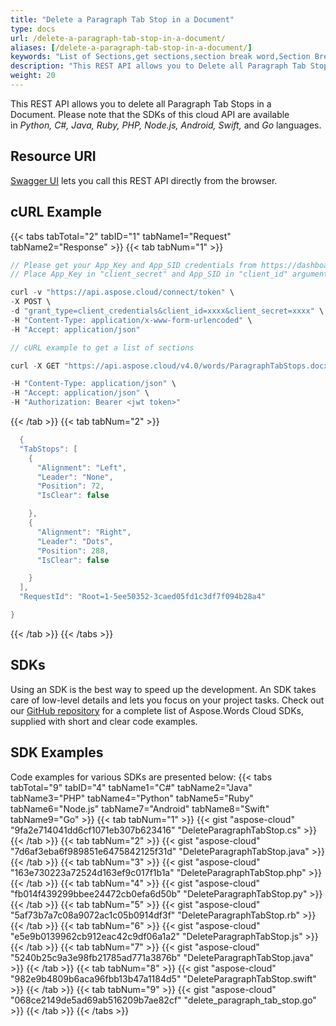 ```yaml
---
title: "Delete a Paragraph Tab Stop in a Document"
type: docs
url: /delete-a-paragraph-tab-stop-in-a-document/
aliases: [/delete-a-paragraph-tab-stop-in-a-document/]
keywords: "List of Sections,get sections,section break word,Section Break, Word, Microsoft Word, Word Documents,Java, .NET, PHP, Ruby, Python, NodeJS, Swift, Android ,Go"
description: "This REST API allows you to Delete all Paragraph Tab Stops in a Document. Please note that the SDKs of this cloud API are available in Python, C#, Java, Ruby, PHP, Node.js, Android, Swift, and Go languages."
weight: 20
---
```


This REST API allows you to delete all Paragraph Tab Stops in a Document. Please note that the SDKs of this cloud API are available in *Python, C#, Java, Ruby, PHP, Node.js, Android, Swift,* and *Go* languages. 

## Resource URI

[Swagger UI](https://apireference.aspose.cloud/words/#/Paragraphs/DeleteParagraphTabStop) lets you call this REST API directly from the browser.  

## cURL Example

{{< tabs tabTotal="2" tabID="1" tabName1="Request" tabName2="Response" >}}
{{< tab tabNum="1" >}}
```java
// Please get your App_Key and App_SID credentials from https://dashboard.aspose.cloud/#/apps.
// Place App_Key in "client_secret" and App_SID in "client_id" argument.

curl -v "https://api.aspose.cloud/connect/token" \
-X POST \
-d "grant_type=client_credentials&client_id=xxxx&client_secret=xxxx" \
-H "Content-Type: application/x-www-form-urlencoded" \
-H "Accept: application/json"

// cURL example to get a list of sections

curl -X GET "https://api.aspose.cloud/v4.0/words/ParagraphTabStops.docx/sections%2F0/paragraphs/0/tabstops?storage=First%20Storage" 

-H "Content-Type: application/json" \
-H "Accept: application/json" \
-H "Authorization: Bearer <jwt token>"

```

{{< /tab >}}
{{< tab tabNum="2" >}}
```java
  {
  "TabStops": [
    {
      "Alignment": "Left",
      "Leader": "None",
      "Position": 72,
      "IsClear": false

    },
    {
      "Alignment": "Right",
      "Leader": "Dots",
      "Position": 288,
      "IsClear": false

    }
  ],
  "RequestId": "Root=1-5ee50352-3caed05fd1c3df7f094b28a4"

}
```

{{< /tab >}}
{{< /tabs >}}
## SDKs

Using an SDK is the best way to speed up the development. An SDK takes care of low-level details and lets you focus on your project tasks. Check out our [GitHub repository](https://github.com/aspose-words-cloud) for a complete list of Aspose.Words Cloud SDKs, supplied with short and clear code examples.

## SDK Examples

Code examples for various SDKs are presented below:
{{< tabs tabTotal="9" tabID="4" tabName1="C#" tabName2="Java" tabName3="PHP" tabName4="Python" tabName5="Ruby" tabName6="Node.js" tabName7="Android" tabName8="Swift" tabName9="Go" >}}
{{< tab tabNum="1" >}}
{{< gist "aspose-cloud" "9fa2e714041dd6cf1071eb307b623416" "DeleteParagraphTabStop.cs" >}}
{{< /tab >}}
{{< tab tabNum="2" >}}
{{< gist "aspose-cloud" "7d6af3eba6f989851e6475842125f31d" "DeleteParagraphTabStop.java" >}}
{{< /tab >}}
{{< tab tabNum="3" >}}
{{< gist "aspose-cloud" "163e730223a72524d163ef9c017f1b1a" "DeleteParagraphTabStop.php" >}}
{{< /tab >}}
{{< tab tabNum="4" >}}
{{< gist "aspose-cloud" "fb014f439299bbee24472cb0efa6d50b" "DeleteParagraphTabStop.py" >}}
{{< /tab >}}
{{< tab tabNum="5" >}}
{{< gist "aspose-cloud" "5af73b7a7c08a9072ac1c05b0914df3f" "DeleteParagraphTabStop.rb" >}}
{{< /tab >}}
{{< tab tabNum="6" >}}
{{< gist "aspose-cloud" "e5e9b0139962cb912eac42c9df06a1a2" "DeleteParagraphTabStop.js" >}}
{{< /tab >}}
{{< tab tabNum="7" >}}
{{< gist "aspose-cloud" "5240b25c9a3e98fb21785ad771a3876b" "DeleteParagraphTabStop.java" >}}
{{< /tab >}}
{{< tab tabNum="8" >}}
{{< gist "aspose-cloud" "982e9b4809b6aca96fbb13b47a1184d5" "DeleteParagraphTabStop.swift" >}}
{{< /tab >}}
{{< tab tabNum="9" >}}
{{< gist "aspose-cloud" "068ce2149de5ad69ab516209b7ae82cf" "delete_paragraph_tab_stop.go" >}}
{{< /tab >}}
{{< /tabs >}}

